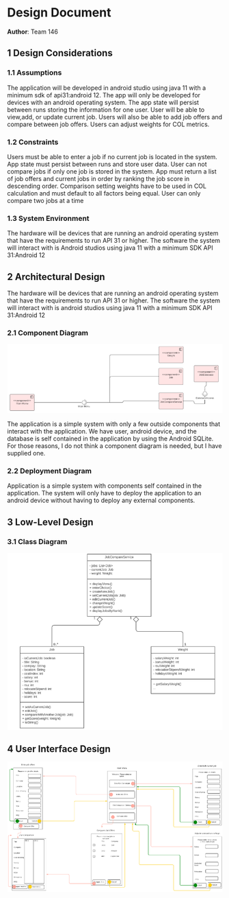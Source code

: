 # Design Document

**Author**: Team 146

## 1 Design Considerations

### 1.1 Assumptions

The application will be developed in android studio using java 11 with a minimum sdk of api31:android 12. The app will only be developed for devices with an android operating system. The app state will persist between runs storing the information for one user. User will be able to view,add, or update current job. Users will also be able to add job offers and compare between job offers. Users can adjust weights for COL metrics. 

### 1.2 Constraints

Users must be able to enter a job if no current job is located in the system. App state must persist between runs and store user data. User can not compare jobs if only one job is stored in the system. App must return a list of job offers and current jobs in order by ranking the job score in descending order.
Comparison setting weights have to be used in COL calculation and must default to all factors being equal. User can only compare two jobs at a time

### 1.3 System Environment

The hardware will be devices that are running an android operating system that have the requirements to run API 31 or higher. The software the system will interact with is Android studios using java 11 with a minimum SDK API 31:Android 12

## 2 Architectural Design

The hardware will be devices that are running an android operating system that have the requirements to run API 31 or higher. The software the system will interact with is android studios using java 11 with a minimum SDK API 31:Android 12

### 2.1 Component Diagram
![Team Design](./images/componentDiagram.png)

The application is a simple system with only a few outside components that interact with the application. We have user, android device, and the database is self contained in the application by
using the Android SQLite. For those reasons, I do not think a component diagram is needed, but I have supplied one.

### 2.2 Deployment Diagram

Application is a simple system with components self contained in the application. The system will only have to deploy the application to an android device without having to deploy any external components.

## 3 Low-Level Design

### 3.1 Class Diagram

![Team Design](./images/teamdesign.PNG)

## 4 User Interface Design

![Team Design](./images/guiInterface.png)
